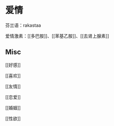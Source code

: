 # 爱情


芬兰语：rakastaa


爱情激素：[[多巴胺]]、[[苯基乙胺]]、[[去肾上腺素]]

## Misc



[[好感]]

[[喜欢]]

[[友情]]

[[恋爱]]

[[婚姻]]

[[性欲]]


